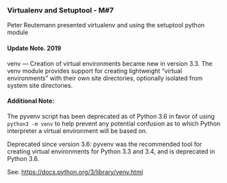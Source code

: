 ### Virtualenv and Setuptool - M#7

Peter Reutemann presented  virtualenv and using the setuptool python module

#### Update Note. 2019

venv — Creation of virtual environments became new in version 3.3. The venv module 
provides support for creating lightweight “virtual environments” with their own 
site directories, optionally isolated from system site directories. 

#### Additional Note:

The pyvenv script has been deprecated as of Python 3.6 in favor of using `python3 -m venv` 
to help prevent any potential confusion as to which Python interpreter a virtual 
environment will be based on. 

Deprecated since version 3.6: pyvenv was the recommended tool for creating virtual 
environments for Python 3.3 and 3.4, and is deprecated in Python 3.6.

See: https://docs.python.org/3/library/venv.html
